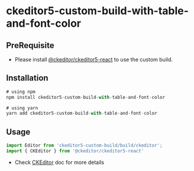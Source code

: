 # ckeditor5-custom-build-with-table-and-font-color

## PreRequisite
- Please install  [@ckeditor/ckeditor5-react](https://www.npmjs.com/package/@ckeditor/ckeditor5-react) to use the custom build.

## Installation

```js
# using npm
npm install ckeditor5-custom-build-with-table-and-font-color

# using yarn
yarn add ckeditor5-custom-build-with-table-and-font-color
```

## Usage

```js
import Editor from 'ckeditor5-custom-build/build/ckeditor';
import { CKEditor } from '@ckeditor/ckeditor5-react'

```

- Check [CKEditor](https://ckeditor.com/docs/ckeditor5/latest/builds/guides/integration/frameworks/react.html) doc for more details
